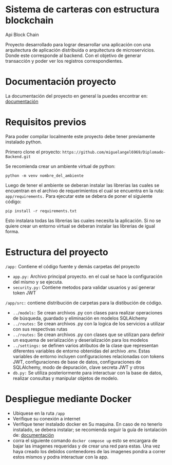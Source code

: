 # Sistema de carteras con estructura blockchain

Api Block Chain

Proyecto desarrollado para lograr desarrollar una aplicación con una arquitectura de aplicación distribuida o arquitectura de microservicios. Donde este corresponde al backend. Con el objetivo de generar transacción y poder ver los registros correspondientes.

# Documentación proyecto
La documentación del proyecto en general la puedes encontrar en: [documentación](https://github.com/mninoquitian/Proyecto-Diplomado/tree/master/Documentacion)

# Requisitos previos

Para poder compilar localmente este proyecto debe tener previamente instalado python.

Primero clone el proyecto: `https://github.com/miguelangel6969/Diplomado-Backend.git`

Se recomienda crear un ambiente virtual de python:

`python -m venv nombre_del_ambiente`

Luego de tener el ambiente se deberan instalar las librerias las cuales se encuentran en el archivo de requerimientos el cual se encuentra en la ruta: `app/requirements.` Para ejecutar este se debera de poner el siguiente código:

`pip install -r requirements.txt`

Esto instalara todas las librerias las cuales necesita la aplicación. Si no se quiere crear un entorno virtual se deberan instalar las librerias de igual forma.

# Estructura del proyecto

`/app:` Contiene el código fuente y demás carpetas del proyecto
 - `app.py:` Archivo principal proyecto. en el cual se hace la configuración del mismo y se ejecuta.
 - `security.py:` Contiene metodos para validar usuarios y así generar token JWT

`/app/src:` contiene distribución de carpetas para la distibución de código.
  - `../models:` Se crean archivos .py con clases para realizar operaciones de búsqueda, guardado y eliminación en modelos SQLAlchemy
  - `../routes:` Se crean archivos .py con la logica de los servicios a utilizar con sus respectivas rutas
  - `../routes:` Se crean archivos .py con clases que se utilizan para definir un esquema de serialización y deserialización para los modelos
  - `../settings:`  se definen varios atributos de la clase que representan diferentes variables de entorno obtenidas del archivo .env. Estas variables de entorno incluyen configuraciones relacionadas con tokens JWT, configuraciones de base de datos, configuraciones de SQLAlchemy, modo de depuración, clave secreta JWT y otros
  - `db.py:` Se utiliza posteriormente para interactuar con la base de datos, realizar consultas y manipular objetos de modelo.

# Despliegue mediante Docker

- Ubiquese en la ruta `/app`
- Verifique su conexión a internet
- Verifique tener instalado docker en Su maquina. En caso de no tenerlo instalado, se debera instalar; se recomienda seguir la guía de isntalación de: [documentación](https://docs.docker.com/desktop/install/windows-install/)
- corra el siguiente comando `docker compose up` esto se encargara de bajar las imagenes requeridas y de crear una red para estas. Una vez haya creado los debidos contenedores de las imagenes pondra a correr estos mismos y podra interactuar con la app.